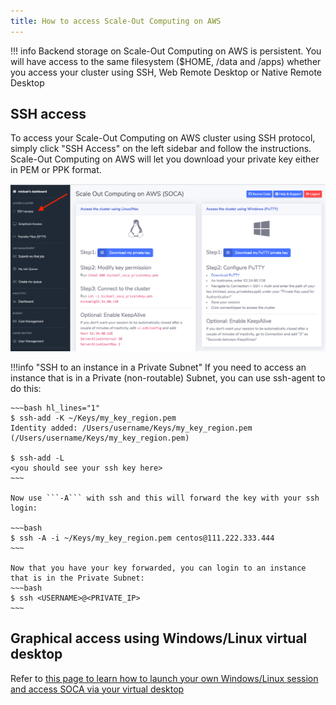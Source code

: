 ```yaml
---
title: How to access Scale-Out Computing on AWS
---
```


!!! info
    Backend storage on Scale-Out Computing on AWS is persistent. You will have access to the same filesystem ($HOME, /data and /apps) whether you access your cluster using SSH, Web Remote Desktop or Native Remote Desktop

## SSH access

To access your Scale-Out Computing on AWS cluster using SSH protocol, simply click  "SSH Access" on the left sidebar and follow the instructions. Scale-Out Computing on AWS will let you download your private key either in PEM or PPK format.

![](imgs/access-1.png)

!!!info "SSH to an instance in a Private Subnet"
    If you need to access an instance that is in a Private (non-routable) Subnet, you can use ssh-agent to do this:
    
    ~~~bash hl_lines="1"
    $ ssh-add -K ~/Keys/my_key_region.pem
    Identity added: /Users/username/Keys/my_key_region.pem (/Users/username/Keys/my_key_region.pem)
    
    $ ssh-add -L
    <you should see your ssh key here>
    ~~~
    
    Now use ```-A``` with ssh and this will forward the key with your ssh login:
    
    ~~~bash
    $ ssh -A -i ~/Keys/my_key_region.pem centos@111.222.333.444
    ~~~
    
    Now that you have your key forwarded, you can login to an instance that is in the Private Subnet:
    ~~~bash
    $ ssh <USERNAME>@<PRIVATE_IP>
    ~~~

## Graphical access using Windows/Linux virtual desktop

Refer to [this page to learn how to launch your own Windows/Linux session and access SOCA via your virtual desktop](../web-interface/create-virtual-desktops/)
